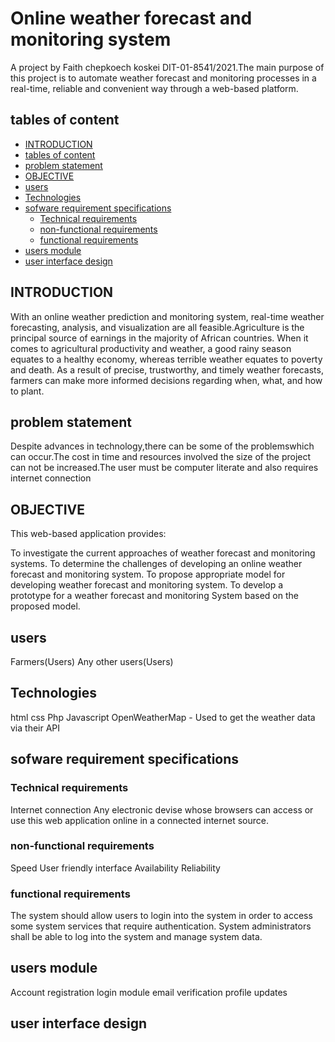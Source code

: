 # Online weather forecast and monitoring system
A project by Faith chepkoech koskei DIT-01-8541/2021.The main purpose of this project is to automate weather forecast and monitoring processes in a real-time, reliable and convenient way through a web-based platform.

## tables of content
  - [INTRODUCTION](#introduction)
  - [tables of content](#tables-of-content)
  - [problem statement](#problem-statement)
  - [OBJECTIVE](#objective)
  - [users](#users)
  - [Technologies](#technologies)
  - [sofware requirement specifications](#sofware-requirement-specifications)
    - [Technical requirements](#technical-requirements)
    - [non-functional requirements](#non-functional-requirements)
    - [functional requirements](#functional-requirements)
  - [users module](#users-module)
  - [user interface design](#user-interface-design)
## INTRODUCTION
With an online weather prediction and monitoring system, real-time weather forecasting, analysis, and visualization are all feasible.Agriculture is the principal source of earnings in the majority of African countries. When it comes to agricultural productivity and weather, a good rainy season equates to a healthy economy, whereas terrible weather equates to poverty and death. As a result of precise, trustworthy, and timely weather forecasts, farmers can make more informed decisions regarding when, what, and how to plant.

## problem statement
Despite advances in technology,there can be some of the problemswhich can occur.The cost in time and resources involved the size of the project can not be increased.The user must be computer literate and also requires internet connection
  

## OBJECTIVE
This web-based application provides:

To investigate the current approaches of weather forecast and monitoring systems.
To determine the challenges of developing an online weather forecast and monitoring system.
To propose appropriate model for developing weather forecast and monitoring system.
To develop a prototype for a weather forecast and monitoring System based on the proposed model.

## users
Farmers(Users)
Any other users(Users)

## Technologies
html
css
Php
Javascript
OpenWeatherMap - Used to get the weather data via their API
## sofware requirement specifications
### Technical requirements
Internet connection
Any electronic devise whose browsers can access or use this web application online in a connected internet source.
### non-functional requirements
Speed
User friendly interface
Availability
Reliability

### functional requirements
The system should allow users to login into the system in order to access some system services that require authentication.
System administrators shall be able to log into the system and manage system data.


## users module
Account registration
login module
email verification
profile updates
## user interface design
